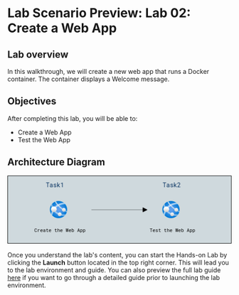 # Lab Scenario Preview: Lab 02: Create a Web App

## Lab overview

In this walkthrough, we will create a new web app that runs a Docker container. The container displays a Welcome message.

## Objectives

After completing this lab, you will be able to:

- Create a Web App
- Test the Web App

## Architecture Diagram

![](../images/az900lab02.PNG)

Once you understand the lab's content, you can start the Hands-on Lab by clicking the **Launch** button located in the top right corner. This will lead you to the lab environment and guide. You can also preview the full lab guide [here](https://experience.cloudlabs.ai/#/labguidepreview/9a6cc5c1-13bc-4a18-a9c4-593aa34a5909) if you want to go through a detailed guide prior to launching the lab environment.
